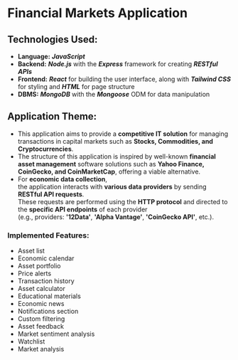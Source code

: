 # Financial Markets Application

## Technologies Used:
- **Language:** ***JavaScript***
- **Backend:** ***Node.js*** with the ***Express*** framework for creating ***RESTful APIs***
- **Frontend:** ***React*** for building the user interface, along with ***Tailwind CSS*** for styling and ***HTML*** for page structure
- **DBMS:** ***MongoDB*** with the ***Mongoose*** ODM for data manipulation

## Application Theme:
- This application aims to provide a **competitive IT solution** for managing transactions in capital markets such as **Stocks, Commodities, and Cryptocurrencies**.
- The structure of this application is inspired by well-known **financial asset management** software solutions such as **Yahoo Finance, CoinGecko, and CoinMarketCap**, offering a viable alternative.
- For **economic data collection**,  
  the application interacts with **various data providers** by sending **RESTful API requests**.  
  These requests are performed using the **HTTP protocol** and directed to the **specific API endpoints** of each provider  
  (e.g., providers: **'12Data'**, **'Alpha Vantage'**, **'CoinGecko API'**, etc.).

### Implemented Features:
- Asset list
- Economic calendar
- Asset portfolio
- Price alerts
- Transaction history
- Asset calculator
- Educational materials
- Economic news
- Notifications section
- Custom filtering
- Asset feedback
- Market sentiment analysis
- Watchlist
- Market analysis
